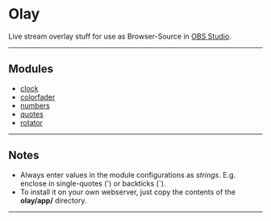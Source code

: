 # Olay

Live stream overlay stuff for use as Browser-Source in [OBS Studio](https://github.com/obsproject/obs-studio).

---

## Modules

- [clock](./app/mod/clock.md)
- [colorfader](./app/mod/colorfader.md)
- [numbers](./app/mod/numbers.md)
- [quotes](./app/mod/quotes.md)
- [rotator](./app/mod/rotator.md)

---

## Notes

- Always enter values in the module configurations as *strings*. E.g. enclose in single-quotes (') or backticks (`).
- To install it on your own webserver, just copy the contents of the **olay/app/** directory.

---

